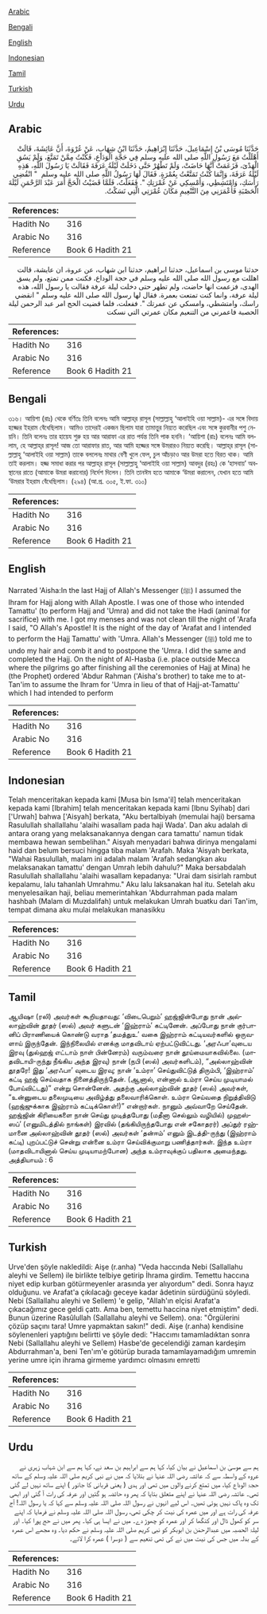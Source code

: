 [Arabic](#arabic)

[Bengali](#bengali)

[English](#english)

[Indonesian](#indonesian)

[Tamil](#tamil)

[Turkish](#turkish)

[Urdu](#urdu)

## Arabic


<div dir="rtl" lang="ar" style={{fontSize:'larger',backgroundColor:'#f8f9fa',padding:20}}>
حَدَّثَنَا مُوسَى بْنُ إِسْمَاعِيلَ، حَدَّثَنَا إِبْرَاهِيمُ، حَدَّثَنَا ابْنُ شِهَابٍ، عَنْ عُرْوَةَ، أَنَّ عَائِشَةَ، قَالَتْ أَهْلَلْتُ مَعَ رَسُولِ اللَّهِ صلى الله عليه وسلم فِي حَجَّةِ الْوَدَاعِ، فَكُنْتُ مِمَّنْ تَمَتَّعَ، وَلَمْ يَسُقِ الْهَدْىَ، فَزَعَمَتْ أَنَّهَا حَاضَتْ، وَلَمْ تَطْهُرْ حَتَّى دَخَلَتْ لَيْلَةُ عَرَفَةَ فَقَالَتْ يَا رَسُولَ اللَّهِ، هَذِهِ لَيْلَةُ عَرَفَةَ، وَإِنَّمَا كُنْتُ تَمَتَّعْتُ بِعُمْرَةٍ‏.‏ فَقَالَ لَهَا رَسُولُ اللَّهِ صلى الله عليه وسلم ‏ "‏ انْقُضِي رَأْسَكِ، وَامْتَشِطِي، وَأَمْسِكِي عَنْ عُمْرَتِكِ ‏"‏‏.‏ فَفَعَلْتُ، فَلَمَّا قَضَيْتُ الْحَجَّ أَمَرَ عَبْدَ الرَّحْمَنِ لَيْلَةَ الْحَصْبَةِ فَأَعْمَرَنِي مِنَ التَّنْعِيمِ مَكَانَ عُمْرَتِي الَّتِي نَسَكْتُ‏.‏
</div>
<div style={{backgroundColor:'#f8f9fa',padding:20, marginBottom: 10}}><table> <thead> <tr> <th>References:</th> <th></th> </tr> </thead> <tbody><tr><td>Hadith No</td><td>316</td></tr><tr><td>Arabic No</td><td>316</td></tr><tr><td>Reference</td><td>Book 6 Hadith 21</td></tr></tbody></table></div>


<div dir="rtl" lang="ar" style={{fontSize:'larger',backgroundColor:'#f8f9fa',padding:20}}>
حدثنا موسى بن اسماعيل، حدثنا ابراهيم، حدثنا ابن شهاب، عن عروة، ان عايشة، قالت اهللت مع رسول الله صلى الله عليه وسلم في حجة الوداع، فكنت ممن تمتع، ولم يسق الهدى، فزعمت انها حاضت، ولم تطهر حتى دخلت ليلة عرفة فقالت يا رسول الله، هذه ليلة عرفة، وانما كنت تمتعت بعمرة. فقال لها رسول الله صلى الله عليه وسلم " انقضي راسك، وامتشطي، وامسكي عن عمرتك ". ففعلت، فلما قضيت الحج امر عبد الرحمن ليلة الحصبة فاعمرني من التنعيم مكان عمرتي التي نسكت
</div>
<div style={{backgroundColor:'#f8f9fa',padding:20, marginBottom: 10}}><table> <thead> <tr> <th>References:</th> <th></th> </tr> </thead> <tbody><tr><td>Hadith No</td><td>316</td></tr><tr><td>Arabic No</td><td>316</td></tr><tr><td>Reference</td><td>Book 6 Hadith 21</td></tr></tbody></table></div>

## Bengali


<div dir="ltr" lang="bn" style={{fontSize:'larger',backgroundColor:'#f8f9fa',padding:20}}>
৩১৬। আয়িশা (রাঃ) থেকে বর্ণিতঃ তিনি বলেনঃ আমি আল্লাহ্‌র রাসূল (সাল্লাল্লাহু ‘আলাইহি ওয়া সাল্লাম)- এর সঙ্গে বিদায় হজ্জের ইহরাম বেঁধেছিলাম। আমিও তাদেরই একজন ছিলাম যারা তামাত্তুর নিয়্যত করেছিল এবং সঙ্গে কুরবানীর পশু নেয়নি। তিনি বলেনঃ তার হায়েয শুরু হয় আর আরাফা এর রাত পর্যন্ত তিনি পাক হননি। ‘আয়িশা (রাঃ) বলেনঃ আমি বললাম, হে আল্লাহ্‌র রাসূল! আজ তো আরাফার রাত, আর আমি হজ্জের সঙ্গে উমরারও নিয়্যত করেছি। আল্লাহ্‌র রাসূল (সাল্লাল্লাহু ‘আলাইহি ওয়া সাল্লাম) তাকে বললেনঃ মাথার বেণী খুলে ফেল, চুল আঁচড়াও আর উমরা হতে বিরত থাক। আমি তাই করলাম। হজ্জ সমাধা করার পর আল্লাহ্‌র রাসূল (সাল্লাল্লাহু ‘আলাইহি ওয়া সাল্লাম) আবদুর (রহঃ) কে ‘হাসবায়’ অবস্থানের রাতে (আমাকে উমরা করানোর) নির্দেশ দিলেন। তিনি তানঈম হতে আমাকে ‘উমরা করালেন, যেখান হতে আমি ‘উমরার ইহরাম বেঁধেছিলাম। (২৯৪) (আ.প্র. ৩০৫, ই.ফা. ৩১০)
</div>
<div style={{backgroundColor:'#f8f9fa',padding:20, marginBottom: 10}}><table> <thead> <tr> <th>References:</th> <th></th> </tr> </thead> <tbody><tr><td>Hadith No</td><td>316</td></tr><tr><td>Arabic No</td><td>316</td></tr><tr><td>Reference</td><td>Book 6 Hadith 21</td></tr></tbody></table></div>

## English


<div dir="ltr" lang="en" style={{fontSize:'larger',backgroundColor:'#f8f9fa',padding:20}}>
Narrated 'Aisha:In the last Hajj of Allah's Messenger (ﷺ) I assumed the Ihram for Hajj along with Allah Apostle. I was one of those who intended Tamattu' (to perform Hajj and 'Umra) and did not take the Hadi (animal for sacrifice) with me. I got my menses and was not clean till the night of 'Arafa I said, "O Allah's Apostle! It is the night of the day of 'Arafat and I intended to perform the Hajj Tamattu' with 'Umra. Allah's Messenger (ﷺ) told me to undo my hair and comb it and to postpone the 'Umra. I did the same and completed the Hajj. On the night of Al-Hasba (i.e. place outside Mecca where the pilgrims go after finishing all the ceremonies of Hajj at Mina) he (the Prophet) ordered 'Abdur Rahman ('Aisha's brother) to take me to at-Tan'im to assume the lhram for 'Umra in lieu of that of Hajj-at-Tamattu' which I had intended to perform
</div>
<div style={{backgroundColor:'#f8f9fa',padding:20, marginBottom: 10}}><table> <thead> <tr> <th>References:</th> <th></th> </tr> </thead> <tbody><tr><td>Hadith No</td><td>316</td></tr><tr><td>Arabic No</td><td>316</td></tr><tr><td>Reference</td><td>Book 6 Hadith 21</td></tr></tbody></table></div>

## Indonesian


<div dir="ltr" lang="id" style={{fontSize:'larger',backgroundColor:'#f8f9fa',padding:20}}>
Telah menceritakan kepada kami [Musa bin Isma'il] telah menceritakan kepada kami [Ibrahim] telah menceritakan kepada kami [Ibnu Syihab] dari ['Urwah] bahwa ['Aisyah] berkata, "Aku bertalbiyah (memulai haji) bersama Rasulullah shallallahu 'alaihi wasallam pada haji Wada'. Dan aku adalah di antara orang yang melaksanakannya dengan cara tamattu' namun tidak membawa hewan sembelihan." Aisyah menyadari bahwa dirinya mengalami haid dan belum bersuci hingga tiba malam 'Arafah. Maka 'Aisyah berkata, "Wahai Rasulullah, malam ini adalah malam 'Arafah sedangkan aku melaksanakan tamattu' dengan Umrah lebih dahulu?" Maka bersabdalah Rasulullah shallallahu 'alaihi wasallam kepadanya: "Urai dam sisirlah rambut kepalamu, lalu tahanlah Umrahmu." Aku lalu laksanakan hal itu. Setelah aku menyelesaikan haji, beliau memerintahkan 'Abdurrahman pada malam hashbah (Malam di Muzdalifah) untuk melakukan Umrah buatku dari Tan'im, tempat dimana aku mulai melakukan manasikku
</div>
<div style={{backgroundColor:'#f8f9fa',padding:20, marginBottom: 10}}><table> <thead> <tr> <th>References:</th> <th></th> </tr> </thead> <tbody><tr><td>Hadith No</td><td>316</td></tr><tr><td>Arabic No</td><td>316</td></tr><tr><td>Reference</td><td>Book 6 Hadith 21</td></tr></tbody></table></div>

## Tamil


<div dir="ltr" lang="ta" style={{fontSize:'larger',backgroundColor:'#f8f9fa',padding:20}}>
ஆயிஷா (ரலி) அவர்கள் கூறியதாவது: ‘விடைபெறும்’ ஹஜ்ஜின்போது நான் அல்லாஹ்வின் தூதர் (ஸல்) அவர் களுடன் ‘இஹ்ராம்’ கட்டினேன். அப்போது நான் குர்பானிப் பிராணியைக் கொண்டு வராத ‘தமத்துஉ’ வகை இஹ்ராம் கட்டியவர்களில் ஒருவளாய் இருந்தேன். இந்நிலையில் எனக்கு மாதவிடாய் ஏற்பட்டுவிட்டது. ‘அரஃபா’வுடைய இரவு (துல்ஹஜ் எட்டாம் நாள் பின்னேரம்) வரும்வரை நான் தூய்மையாகவில்லை. (மாதவிடாயி-ருந்து நீங்கிய அந்த இரவு) நான் (நபி (ஸல்) அவர்களிடம்), “அல்லாஹ்வின் தூதரே! இது ‘அரஃபா’ வுடைய இரவு; நான் ‘உம்ரா’ செய்துவிட்டுத் திரும்பி, ‘இஹ்ராம்’ கட்டி ஹஜ் செய்வதாக நினைத்திருந்தேன். (ஆனால், என்னால் உம்ரா செய்ய முடியாமல் போய்விட்டது)” என்று சொன்னேன். அதற்கு அல்லாஹ்வின் தூதர் (ஸல்) அவர்கள், “உன்னுடைய தலைமுடியை அவிழ்த்து தலைவாரிக்கொள். உம்ரா செய்வதை நிறுத்திவிடு (ஹஜ்ஜுக்காக இஹ்ராம் கட்டிக்கொள்!)” என்றார்கள். நானும் அவ்வாறே செய்தேன். ஹஜ்ஜின் கிரியைகளை நான் செய்து முடித்தபோது (மதீனா செல்லும் வழியில்) முஹஸ்ஸப்’ (எனுமிடத்தில் நாங்கள்) இரவில் (தங்கியிருந்தபோது என் சகோதரர்) அப்துர் ரஹ்மானை அல்லாஹ்வின் தூதர் (ஸல்) அவர்கள் ‘தன்ஈம்’ எனும் இடத்தி-ருந்து (இஹ்ராம் கட்டி) புறப்பட்டுச் சென்று என்னை உம்ரா செய்விக்குமாறு பணித்தார்கள். இந்த உம்ரா (மாதவிடாயினால் செய்ய முடியாமற்போன) அந்த உம்ராவுக்குப் பதிலாக அமைந்தது. அத்தியாயம் : 6
</div>
<div style={{backgroundColor:'#f8f9fa',padding:20, marginBottom: 10}}><table> <thead> <tr> <th>References:</th> <th></th> </tr> </thead> <tbody><tr><td>Hadith No</td><td>316</td></tr><tr><td>Arabic No</td><td>316</td></tr><tr><td>Reference</td><td>Book 6 Hadith 21</td></tr></tbody></table></div>

## Turkish


<div dir="ltr" lang="tr" style={{fontSize:'larger',backgroundColor:'#f8f9fa',padding:20}}>
Urve'den şöyle nakledildi: Aişe (r.anha) "Veda haccında Nebi (Sallallahu aleyhi ve Sellem) ile birlikte telbiye getirip İhrama girdim. Temettu haccına niyet edip kurban götürmeyenler arasında yer alıyordum" dedi. Sonra hayız olduğunu. ve Arafat'a çıkılacağı geceye kadar âdetinin sürdüğünü söyledi. Nebi (Sallallahu aleyhi ve Sellem) 'e gelip, "Allah'ın elçisi Arafat'a çıkacağımız gece geldi çattı. Ama ben, temettu haccina niyet etmiştim" dedi. Bunun üzerine Rasûlullah (Sallallahu aleyhi ve Sellem). ona: "Örgülerini çözüp saçını tara! Umre yapmaktan sakın!" dedi. Aişe (r.anha) kendisine söylenenleri yaptığını belirtti ve şöyle dedi: "Haccımı tamamladıktan sonra Nebi (Sallallahu aleyhi ve Sellem) Hasbe'de gecelendiği zaman kardeşim Abdurrahman'a, beni Ten'ım'e götürüp burada tamamlayamadığım umremin yerine umre için ihrama girmeme yardımcı olmasını emretti
</div>
<div style={{backgroundColor:'#f8f9fa',padding:20, marginBottom: 10}}><table> <thead> <tr> <th>References:</th> <th></th> </tr> </thead> <tbody><tr><td>Hadith No</td><td>316</td></tr><tr><td>Arabic No</td><td>316</td></tr><tr><td>Reference</td><td>Book 6 Hadith 21</td></tr></tbody></table></div>

## Urdu


<div dir="rtl" lang="ur" style={{fontSize:'larger',backgroundColor:'#f8f9fa',padding:20}}>
ہم سے موسیٰ بن اسماعیل نے بیان کیا، کہا ہم سے ابراہیم بن سعد نے، کہا ہم سے ابن شہاب زہری نے عروہ کے واسطہ سے کہ عائشہ رضی اللہ عنہا نے بتلایا کہ میں نے نبی کریم صلی اللہ علیہ وسلم کے ساتھ حجۃ الوداع کیا، میں تمتع کرنے والوں میں تھی اور ہدی ( یعنی قربانی کا جانور ) اپنے ساتھ نہیں لے گئی تھی۔ عائشہ رضی اللہ عنہا نے اپنے متعلق بتایا کہ پھر وہ حائضہ ہو گئیں اور عرفہ کی رات آ گئی اور ابھی تک وہ پاک نہیں ہوئی تھیں۔ اس لیے انہوں نے رسول اللہ صلی اللہ علیہ وسلم سے کہا کہ یا رسول اللہ! آج عرفہ کی رات ہے اور میں عمرہ کی نیت کر چکی تھی، رسول اللہ صلی اللہ علیہ وسلم نے فرمایا کہ اپنے سر کو کھول ڈال اور کنگھا کر اور عمرہ کو چھوڑ دے۔ میں نے ایسا ہی کیا۔ پھر میں نے حج پورا کیا۔ اور لیلۃ الحصبہ میں عبدالرحمٰن بن ابوبکر کو نبی کریم صلی اللہ علیہ وسلم نے حکم دیا۔ وہ مجھے اس عمرہ کے بدلہ میں جس کی نیت میں نے کی تھی تنعیم سے ( دوسرا ) عمرہ کرا لائے۔
</div>
<div style={{backgroundColor:'#f8f9fa',padding:20, marginBottom: 10}}><table> <thead> <tr> <th>References:</th> <th></th> </tr> </thead> <tbody><tr><td>Hadith No</td><td>316</td></tr><tr><td>Arabic No</td><td>316</td></tr><tr><td>Reference</td><td>Book 6 Hadith 21</td></tr></tbody></table></div>